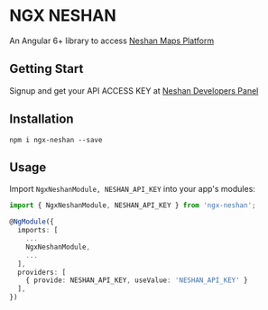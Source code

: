 # NGX NESHAN
An Angular 6+ library to access [Neshan Maps Platform](https://developers.neshan.org/) 

Getting Start
----
Signup and get your API ACCESS KEY at [Neshan Developers Panel](https://developers.neshan.org/panel) 

Installation
----
`npm i ngx-neshan --save`

Usage
-----
Import `NgxNeshanModule, NESHAN_API_KEY` into your app's modules:

``` typescript
import { NgxNeshanModule, NESHAN_API_KEY } from 'ngx-neshan';

@NgModule({
  imports: [
    ...
    NgxNeshanModule,
    ...
  ],
  providers: [
    { provide: NESHAN_API_KEY, useValue: 'NESHAN_API_KEY' }
  ],
})
```

